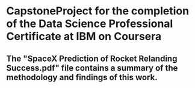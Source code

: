 # CapstoneProject for the completion of the Data Science Professional Certificate at IBM on Coursera
## The "SpaceX Prediction of Rocket Relanding Success.pdf" file contains a summary of the methodology and findings of this work. 
